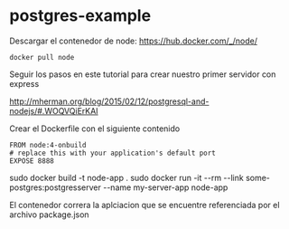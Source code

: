 # postgres-example

Descargar el contenedor de node: https://hub.docker.com/_/node/
```
docker pull node
```
Seguir los pasos en este tutorial para crear nuestro primer servidor con express

http://mherman.org/blog/2015/02/12/postgresql-and-nodejs/#.WOQVQiErKAI

Crear el Dockerfile con el siguiente contenido

```
FROM node:4-onbuild
# replace this with your application's default port
EXPOSE 8888
```

sudo docker build -t node-app .
sudo docker run -it --rm --link some-postgres:postgresserver --name my-server-app node-app

El contenedor correra la aplciacion que se encuentre referenciada por el archivo package.json
